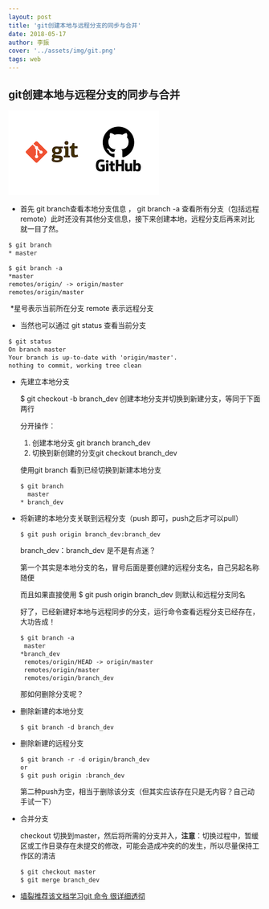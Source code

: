 ```yaml
---
layout: post
title: 'git创建本地与远程分支的同步与合并'
date: 2018-05-17
author: 李振
cover: '../assets/img/git.png'
tags: web
---
```


## git创建本地与远程分支的同步与合并

![git](../assets/git.png)

- 首先  git branch查看本地分支信息 ， git branch -a 查看所有分支（包括远程 remote）此时还没有其他分支信息，接下来创建本地，远程分支后再来对比就一目了然。

```git
$ git branch
* master
```

```git
$ git branch -a
*master
remotes/origin/ -> origin/master
remotes/origin/master
```

​	*星号表示当前所在分支 remote 表示远程分支

- 当然也可以通过 git status 查看当前分支

```git
$ git status
On branch master
Your branch is up-to-date with 'origin/master'.
nothing to commit, working tree clean
```

- 先建立本地分支

  $ git checkout -b branch_dev 创建本地分支并切换到新建分支，等同于下面两行

  分开操作：

  1. 创建本地分支 git branch branch_dev
  2. 切换到新创建的分支git checkout branch_dev 

  使用git branch 看到已经切换到新建本地分支

  ```git
  $ git branch
    master
  * branch_dev
  ```

- 将新建的本地分支关联到远程分支（push 即可，push之后才可以pull）

  ```git
  $ git push origin branch_dev:branch_dev
  ```

  branch_dev：branch_dev 是不是有点迷？

  第一个其实是本地分支的名，冒号后面是要创建的远程分支名，自己另起名称随便

  而且如果直接使用 $ git push origin branch_dev  则默认和远程分支同名

  好了，已经新建好本地与远程同步的分支，运行命令查看远程分支已经存在，大功告成！

  ```git
  $ git branch -a
   master
  *branch_dev
   remotes/origin/HEAD -> origin/master
   remotes/origin/master
   remotes/origin/branch_dev
  ```

  那如何删除分支呢？

- 删除新建的本地分支

  ```git
  $ git branch -d branch_dev
  ```

- 删除新建的远程分支

  ```git
  $ git branch -r -d origin/branch_dev 
  or
  $ git push origin :branch_dev
  ```

  第二种push为空，相当于删除该分支（但其实应该存在只是无内容？自己动手试一下）

- 合并分支

  checkout 切换到master，然后将所需的分支并入，**注意**：切换过程中，暂缓区或工作目录存在未提交的修改，可能会造成冲突的的发生，所以尽量保持工作区的清洁

  ```git
  $ git checkout master
  $ git merge branch_dev
  ```

- [墙裂推荐该文档学习git 命令 很详细透彻](https://git-scm.com/book/zh/v1/Git-%E5%88%86%E6%94%AF-%E5%88%86%E6%94%AF%E7%9A%84%E6%96%B0%E5%BB%BA%E4%B8%8E%E5%90%88%E5%B9%B6)